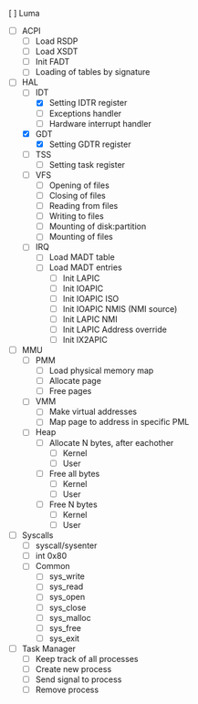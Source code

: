 [ ] Luma
- [ ] ACPI
    - [ ] Load RSDP
    - [ ] Load XSDT
    - [ ] Init FADT
    - [ ] Loading of tables by signature
- [ ] HAL
    - [ ] IDT
        - [x] Setting IDTR register
        - [ ] Exceptions handler
        - [ ] Hardware interrupt handler
    - [x] GDT
        - [x] Setting GDTR register
    - [ ] TSS
        - [ ] Setting task register
    - [ ] VFS
        - [ ] Opening of files
        - [ ] Closing of files
        - [ ] Reading from files
        - [ ] Writing to files
        - [ ] Mounting of disk:partition
        - [ ] Mounting of files
    - [ ] IRQ
        - [ ] Load MADT table
        - [ ] Load MADT entries
            - [ ] Init LAPIC
            - [ ] Init IOAPIC
            - [ ] Init IOAPIC ISO
            - [ ] Init IOAPIC NMIS (NMI source)
            - [ ] Init LAPIC NMI
            - [ ] Init LAPIC Address override
            - [ ] Init lX2APIC
- [ ] MMU
    - [ ] PMM
        - [ ] Load physical memory map
        - [ ] Allocate page
        - [ ] Free pages
    - [ ] VMM
        - [ ] Make virtual addresses
        - [ ] Map page to address in specific PML 
    - [ ] Heap
        - [ ] Allocate N bytes, after eachother
            - [ ] Kernel
            - [ ] User
        - [ ] Free all bytes
            - [ ] Kernel
            - [ ] User
        - [ ] Free N bytes
            - [ ] Kernel
            - [ ] User
- [ ] Syscalls
    - [ ] syscall/sysenter
    - [ ] int 0x80
    - [ ] Common
        - [ ] sys_write
        - [ ] sys_read
        - [ ] sys_open
        - [ ] sys_close
        - [ ] sys_malloc
        - [ ] sys_free
        - [ ] sys_exit
- [ ] Task Manager
    - [ ] Keep track of all processes
    - [ ] Create new process
    - [ ] Send signal to process
    - [ ] Remove process